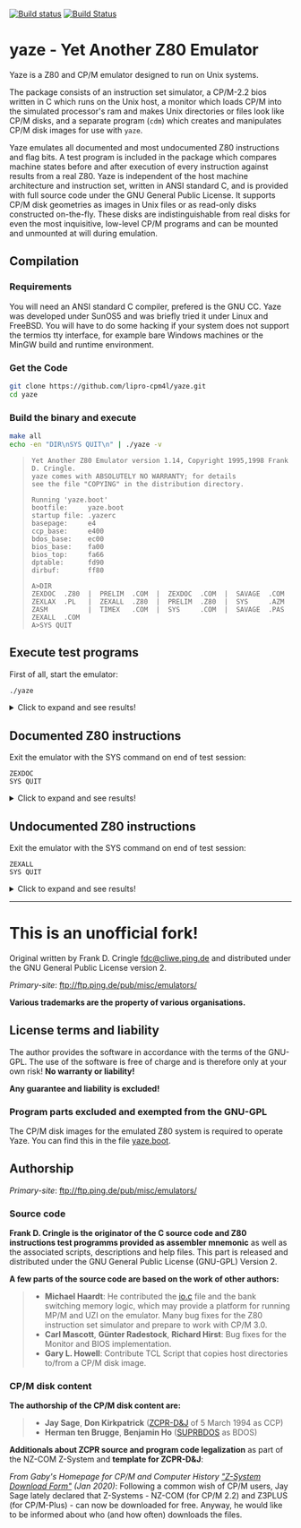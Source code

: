 [![Build status](https://ci.appveyor.com/api/projects/status/n3oru805vmgp2x8f/branch/cpm4l?svg=true)](https://ci.appveyor.com/project/rexut/yaze/branch/cpm4l)
[![Build Status](https://travis-ci.org/lipro-cpm4l/yaze.svg?branch=cpm4l)](https://travis-ci.org/lipro-cpm4l/yaze)

yaze - Yet Another Z80 Emulator
===============================

Yaze is a Z80 and CP/M emulator designed to run on Unix systems.

The package consists of an instruction set simulator, a CP/M-2.2
bios written in C which runs on the Unix host, a monitor which
loads CP/M into the simulated processor's ram and makes Unix
directories or files look like CP/M disks, and a separate program
(`cdm`) which creates and manipulates CP/M disk images for use with
`yaze`.

Yaze emulates all documented and most undocumented Z80 instructions
and flag bits.  A test program is included in the package which
compares machine states before and after execution of every
instruction against results from a real Z80.  Yaze is independent
of the host machine architecture and instruction set, written in
ANSI standard C, and is provided with full source code under the
GNU General Public License.  It supports CP/M disk geometries as
images in Unix files or as read-only disks constructed on-the-fly.
These disks are indistinguishable from real disks for even the most
inquisitive, low-level CP/M programs and can be mounted and
unmounted at will during emulation.

## Compilation

### Requirements

You will need an ANSI standard C compiler, prefered is the GNU CC.
Yaze was developed under SunOS5 and was briefly tried it under Linux
and FreeBSD.  You will have to do some hacking if your system does not
support the termios tty interface, for example bare Windows machines
or the MinGW build and runtime environment.

### Get the Code

```bash
git clone https://github.com/lipro-cpm4l/yaze.git
cd yaze
```

### Build the binary and execute

```bash
make all
echo -en "DIR\nSYS QUIT\n" | ./yaze -v
```
> ```
> Yet Another Z80 Emulator version 1.14, Copyright 1995,1998 Frank D. Cringle.
> yaze comes with ABSOLUTELY NO WARRANTY; for details
> see the file "COPYING" in the distribution directory.
>
> Running 'yaze.boot'
> bootfile:     yaze.boot
> startup file: .yazerc
> basepage:     e4
> ccp_base:     e400
> bdos_base:    ec00
> bios_base:    fa00
> bios_top:     fa66
> dptable:      fd90
> dirbuf:       ff80
>
> A>DIR
> ZEXDOC  .Z80  |  PRELIM  .COM  |  ZEXDOC  .COM  |  SAVAGE  .COM
> ZEXLAX  .PL   |  ZEXALL  .Z80  |  PRELIM  .Z80  |  SYS     .AZM
> ZASM          |  TIMEX   .COM  |  SYS     .COM  |  SAVAGE  .PAS
> ZEXALL  .COM
> A>SYS QUIT
> ```

## Execute test programs

First of all, start the emulator:

```bash
./yaze 
```
<details>
  <summary>Click to expand and see results!</summary>

  ```
  Yet Another Z80 Emulator version 1.14, Copyright 1995,1998 Frank D. Cringle.
  yaze comes with ABSOLUTELY NO WARRANTY; for details
  see the file "COPYING" in the distribution directory.
 
  Running 'yaze.boot'
 
  A> _
  ```
</details>

## Documented Z80 instructions

Exit the emulator with the SYS command on end of test session:

```
ZEXDOC
SYS QUIT
```
<details>
  <summary>Click to expand and see results!</summary>

  ```
  Z80 instruction exerciser
  <adc,sbc> hl,<bc,de,hl,sp>....  OK
  add hl,<bc,de,hl,sp>..........  OK
  add ix,<bc,de,ix,sp>..........  OK
  add iy,<bc,de,iy,sp>..........  OK
  aluop a,nn....................  OK
  aluop a,<b,c,d,e,h,l,(hl),a>..  OK
  aluop a,<ixh,ixl,iyh,iyl>.....  OK
  aluop a,(<ix,iy>+1)...........  OK
  bit n,(<ix,iy>+1).............  OK
  bit n,<b,c,d,e,h,l,(hl),a>....  OK
  cpd<r>........................  OK
  cpi<r>........................  OK
  <daa,cpl,scf,ccf>.............  OK
  <inc,dec> a...................  OK
  <inc,dec> b...................  OK
  <inc,dec> bc..................  OK
  <inc,dec> c...................  OK
  <inc,dec> d...................  OK
  <inc,dec> de..................  OK
  <inc,dec> e...................  OK
  <inc,dec> h...................  OK
  <inc,dec> hl..................  OK
  <inc,dec> ix..................  OK
  <inc,dec> iy..................  OK
  <inc,dec> l...................  OK
  <inc,dec> (hl)................  OK
  <inc,dec> sp..................  OK
  <inc,dec> (<ix,iy>+1).........  OK
  <inc,dec> ixh.................  OK
  <inc,dec> ixl.................  OK
  <inc,dec> iyh.................  OK
  <inc,dec> iyl.................  OK
  ld <bc,de>,(nnnn).............  OK
  ld hl,(nnnn)..................  OK
  ld sp,(nnnn)..................  OK
  ld <ix,iy>,(nnnn).............  OK
  ld (nnnn),<bc,de>.............  OK
  ld (nnnn),hl..................  OK
  ld (nnnn),sp..................  OK
  ld (nnnn),<ix,iy>.............  OK
  ld <bc,de,hl,sp>,nnnn.........  OK
  ld <ix,iy>,nnnn...............  OK
  ld a,<(bc),(de)>..............  OK
  ld <b,c,d,e,h,l,(hl),a>,nn....  OK
  ld (<ix,iy>+1),nn.............  OK
  ld <b,c,d,e>,(<ix,iy>+1)......  OK
  ld <h,l>,(<ix,iy>+1)..........  OK
  ld a,(<ix,iy>+1)..............  OK
  ld <ixh,ixl,iyh,iyl>,nn.......  OK
  ld <bcdehla>,<bcdehla>........  OK
  ld <bcdexya>,<bcdexya>........  OK
  ld a,(nnnn) / ld (nnnn),a.....  OK
  ldd<r> (1)....................  OK
  ldd<r> (2)....................  OK
  ldi<r> (1)....................  OK
  ldi<r> (2)....................  OK
  neg...........................  OK
  <rrd,rld>.....................  OK
  <rlca,rrca,rla,rra>...........  OK
  shf/rot (<ix,iy>+1)...........  OK
  shf/rot <b,c,d,e,h,l,(hl),a>..  OK
  <set,res> n,<bcdehl(hl)a>.....  OK
  <set,res> n,(<ix,iy>+1).......  OK
  ld (<ix,iy>+1),<b,c,d,e>......  OK
  ld (<ix,iy>+1),<h,l>..........  OK
  ld (<ix,iy>+1),a..............  OK
  ld (<bc,de>),a................  OK
  Tests complete
  A> _
  ```
</details>

## Undocumented Z80 instructions

Exit the emulator with the SYS command on end of test session:

```
ZEXALL
SYS QUIT
```
<details>
  <summary>Click to expand and see results!</summary>

  ```
  Z80 instruction exerciser
  <adc,sbc> hl,<bc,de,hl,sp>....  OK
  add hl,<bc,de,hl,sp>..........  OK
  add ix,<bc,de,ix,sp>..........  OK
  add iy,<bc,de,iy,sp>..........  OK
  aluop a,nn....................  OK
  aluop a,<b,c,d,e,h,l,(hl),a>..  OK
  aluop a,<ixh,ixl,iyh,iyl>.....  OK
  aluop a,(<ix,iy>+1)...........  OK
  bit n,(<ix,iy>+1).............  OK
  bit n,<b,c,d,e,h,l,(hl),a>....  OK
  cpd<r>........................  OK
  cpi<r>........................  OK
  <daa,cpl,scf,ccf>.............  OK
  <inc,dec> a...................  OK
  <inc,dec> b...................  OK
  <inc,dec> bc..................  OK
  <inc,dec> c...................  OK
  <inc,dec> d...................  OK
  <inc,dec> de..................  OK
  <inc,dec> e...................  OK
  <inc,dec> h...................  OK
  <inc,dec> hl..................  OK
  <inc,dec> ix..................  OK
  <inc,dec> iy..................  OK
  <inc,dec> l...................  OK
  <inc,dec> (hl)................  OK
  <inc,dec> sp..................  OK
  <inc,dec> (<ix,iy>+1).........  OK
  <inc,dec> ixh.................  OK
  <inc,dec> ixl.................  OK
  <inc,dec> iyh.................  OK
  <inc,dec> iyl.................  OK
  ld <bc,de>,(nnnn).............  OK
  ld hl,(nnnn)..................  OK
  ld sp,(nnnn)..................  OK
  ld <ix,iy>,(nnnn).............  OK
  ld (nnnn),<bc,de>.............  OK
  ld (nnnn),hl..................  OK
  ld (nnnn),sp..................  OK
  ld (nnnn),<ix,iy>.............  OK
  ld <bc,de,hl,sp>,nnnn.........  OK
  ld <ix,iy>,nnnn...............  OK
  ld a,<(bc),(de)>..............  OK
  ld <b,c,d,e,h,l,(hl),a>,nn....  OK
  ld (<ix,iy>+1),nn.............  OK
  ld <b,c,d,e>,(<ix,iy>+1)......  OK
  ld <h,l>,(<ix,iy>+1)..........  OK
  ld a,(<ix,iy>+1)..............  OK
  ld <ixh,ixl,iyh,iyl>,nn.......  OK
  ld <bcdehla>,<bcdehla>........  OK
  ld <bcdexya>,<bcdexya>........  OK
  ld a,(nnnn) / ld (nnnn),a.....  OK
  ldd<r> (1)....................  OK
  ldd<r> (2)....................  OK
  ldi<r> (1)....................  OK
  ldi<r> (2)....................  OK
  neg...........................  OK
  <rrd,rld>.....................  OK
  <rlca,rrca,rla,rra>...........  OK
  shf/rot (<ix,iy>+1)...........  OK
  shf/rot <b,c,d,e,h,l,(hl),a>..  OK
  <set,res> n,<bcdehl(hl)a>.....  OK
  <set,res> n,(<ix,iy>+1).......  OK
  ld (<ix,iy>+1),<b,c,d,e>......  OK
  ld (<ix,iy>+1),<h,l>..........  OK
  ld (<ix,iy>+1),a..............  OK
  ld (<bc,de>),a................  OK
  Tests complete
  A> _
  ```
</details>

---

This is an unofficial fork!
===========================

Original written by Frank D. Cringle <fdc@cliwe.ping.de> and
distributed under the GNU General Public License version 2.

*Primary-site*: ftp://ftp.ping.de/pub/misc/emulators/

**Various trademarks are the property of various organisations.**

## License terms and liability

The author provides the software in accordance with the terms of
the GNU-GPL. The use of the software is free of charge and is
therefore only at your own risk! **No warranty or liability!**

**Any guarantee and liability is excluded!**

### Program parts excluded and exempted from the GNU-GPL

The CP/M disk images for the emulated Z80 system is required to
operate Yaze. You can find this in the file [yaze.boot](yaze.boot).

## Authorship

*Primary-site*: ftp://ftp.ping.de/pub/misc/emulators/

### Source code

**Frank D. Cringle is the originator of the C source code and
Z80 instructions test programms provided as assembler mnemonic**
as well as the associated scripts, descriptions and help files.
This part is released and distributed under the GNU General
Public License (GNU-GPL) Version 2.

**A few parts of the source code are based on the work of other
authors:**

> - **Michael Haardt**:
>   He contributed the [io.c](io.c) file and the bank switching
>   memory logic, which may provide a platform for running MP/M
>   and UZI on the emulator. Many bug fixes for the Z80
>   instruction set simulator and prepare to work with CP/M 3.0.
> - **Carl Mascott**, **Günter Radestock**, **Richard Hirst**:
>   Bug fixes for the Monitor and BIOS implementation.
> - **Gary L. Howell**:
>   Contribute TCL Script that copies host directories to/from
>   a CP/M disk image.

### CP/M disk content

**The authorship of the CP/M disk content are:**

> - **Jay Sage**, **Don Kirkpatrick**
>     ([ZCPR-D&J](http://oldcomputers-ddns.org/public/pub/cdrom/walnut_creek_cdrom/demon/zcpr-d-j.com)
>      of 5 March 1994 as CCP)
> - **Herman ten Brugge**, **Benjamin Ho**
>     ([SUPRBDOS](http://oldcomputers-ddns.org/public/pub/cdrom/walnut_creek_cdrom/cpm/bdos/suprdos2.lbr)
>      as BDOS)

**Additionals about ZCPR source and program code legalization**
as part of the NZ-COM Z-System and **template for ZCPR-D&J**:

*From Gaby's Homepage for CP/M and Computer History
["Z-System Download Form"](http://www.gaby.de/edownf.htm)
(Jan 2020)*:
Following a common wish of CP/M users, Jay Sage lately declared that
Z-Systems - NZ-COM (for CP/M 2.2) and Z3PLUS (for CP/M-Plus) - can
now be downloaded for free. Anyway, he would like to be informed
about who (and how often) downloads the files.
